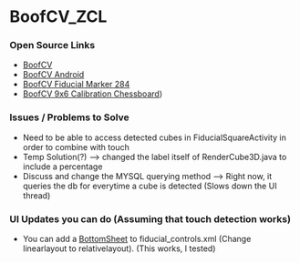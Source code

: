 # BoofCV_ZCL

### Open Source Links
- [BoofCV](https://boofcv.org/index.php?title=Main_Page)
- [BoofCV Android](http://peterabeles.com/blog/?p=204)
- [BoofCV Fiducial Marker 284](https://boofcv.org/images/5/54/Fiducial_squre_binary.png)
- [BoofCV 9x6 Calibration Chessboard](http://boofcv.org/notwiki/calibration/A4_chessboard.pdf)) 

### Issues / Problems to Solve
- Need to be able to access detected cubes in FiducialSquareActivity in order to combine with touch
- Temp Solution(?) --> changed the label itself of RenderCube3D.java to include a percentage
- Discuss and change the MYSQL querying method --> Right now, it queries the db for everytime a cube is detected (Slows down the UI thread)


### UI Updates you can do (Assuming that touch detection works)
- You can add a [BottomSheet](https://www.section.io/engineering-education/bottom-sheet-dialogs-using-android-studio/) to fiducial_controls.xml (Change linearlayout to relativelayout). (This works, I tested)
